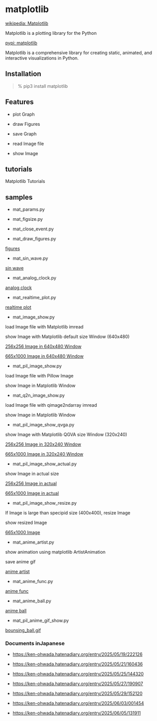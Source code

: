  matplotlib
===============

[wikipedia: Matplotlib](https://en.wikipedia.org/wiki/Matplotlib)  

Matplotlib  is a plotting library for the Python  

[pypi:  matplotlib](https://pypi.org/project/matplotlib/)  

  Matplotlib is a comprehensive library for creating static, animated, and interactive visualizations in Python.  

## Installation

> % pip3 install  matplotlib

## Features

- plot Graph

- draw Figures

-  save Graph

-  read Image file
 
-  show Image

## tutorials 

Matplotlib Tutorials

## samples

-  mat_params.py 

-  mat_figsize.py  

- mat_close_event.py  

- mat_draw_figures.py  
 
 [figures](https://github.com//ohwada/MAC_cpp_Samples/tree/master/MAC_Python_Samples/result/mat_figure.png)

-  mat_sin_wave.py  
 
 [sin wave](https://github.com//ohwada/MAC_cpp_Samples/tree/master/MAC_Python_Samples/result/mat_sin_wave.png)

-  mat_analog_clock.py  
 
 [analog clock](https://github.com//ohwada/MAC_cpp_Samples/tree/master/MAC_Python_Samples/screenshots/mat_analog_clock.png)

-  mat_realtime_plot.py  
 
 [realtime plot](https://github.com//ohwada/MAC_cpp_Samples/tree/master/MAC_Python_Samples/screenshots/mat_realtime_plot.png)

- mat_image_show.py  

load Image file with  Matplotlib imread

show Image with Matplotlib default size Window (640x480)

 [256x256 Image in 640x480 Window](https://github.com//ohwada/MAC_cpp_Samples/tree/master/MAC_Python_Samples/screenshots/mat_image_show_sample.png)

 [665x1000 Image in 640x480 Window](https://github.com//ohwada/MAC_cpp_Samples/tree/master/MAC_Python_Samples/screenshots/mat_image_show_tiger.png)

- mat_pil_image_show.py  

load Image file with Pillow Image

show Image in Matplotlib Window


- mat_q2n_image_show.py  
 
load Image file with qimage2ndarray imread

show Image in Matplotlib Window

 - mat_pil_image_show_qvga.py  

show Image with Matplotlib QGVA size Window (320x240)

 [256x256 Image in 320x240 Window](https://github.com//ohwada/MAC_cpp_Samples/tree/master/MAC_Python_Samples/screenshots/mat_pil_image_show_qvga_sample.png)

 [665x1000 Image in 320x240 Window](https://github.com//ohwada/MAC_cpp_Samples/tree/master/MAC_Python_Samples/screenshots/mat_pil_image_show_qvga_tiger.png)

- mat_pil_image_show_actual.py  
 
show Image in actual size

 [256x256 Image in actual](https://github.com//ohwada/MAC_cpp_Samples/tree/master/MAC_Python_Samples/screenshots/mat_pil_image_show_actual_sample.png)  

 [665x1000 Image in actual](https://github.com//ohwada/MAC_cpp_Samples/tree/master/MAC_Python_Samples/screenshots/mat_pil_image_show_actual_tiger.png)  

- mat_pil_image_show_resize.py  
 
If Image is large than specipid size (400x400), resize Image

show resized Image

 [665x1000 Image](https://github.com//ohwada/MAC_cpp_Samples/tree/master/MAC_Python_Samples/screenshots/mat_pil_image_show_resize_tiger.png)

- mat_anime_artist.py  
 
show animation using matplotlib ArtistAnimation

save anime gif

 [anime artist](https://github.com//ohwada/MAC_cpp_Samples/tree/master/MAC_Python_Samples/result/mat_anime_artist.gif)

- mat_anime_func.py  

 [anime func](https://github.com//ohwada/MAC_cpp_Samples/tree/master/MAC_Python_Samples/result/mat_anime_func.gif)

- mat_anime_ball.py  

 [anime ball](https://github.com//ohwada/MAC_cpp_Samples/tree/master/MAC_Python_Samples/result/mat_anime_ball.gif)

- mat_pil_anime_gif_show.py  

 [bounsing_ball.gif](https://github.com//ohwada/MAC_cpp_Samples/tree/master/MAC_Python_Samples/screenshots/mat_pil_anime_gif_show_bounsing_ball.png)

### Documents inJapanese

- https://ken-ohwada.hatenadiary.org/entry/2025/05/19/222126  

- https://ken-ohwada.hatenadiary.org/entry/2025/05/21/160436  

- https://ken-ohwada.hatenadiary.org/entry/2025/05/25/144320  

- https://ken-ohwada.hatenadiary.org/entry/2025/05/27/190907 
 
- https://ken-ohwada.hatenadiary.org/entry/2025/05/29/152120  

- https://ken-ohwada.hatenadiary.org/entry/2025/06/03/001454  

- https://ken-ohwada.hatenadiary.org/entry/2025/06/05/131911  


